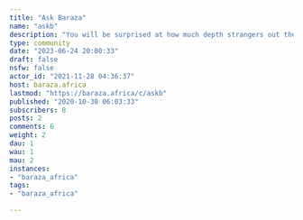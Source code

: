 ```yaml
---
title: "Ask Baraza" 
name: "askb"
description: "You will be surprised at how much depth strangers out there know about that bug you have wrestled the whole afternoon. Ask, and may be it will be answered. "
type: community
date: "2023-06-24 20:00:33"
draft: false
nsfw: false
actor_id: "2021-11-28 04:36:37"
host: baraza.africa
lastmod: "https://baraza.africa/c/askb"
published: "2020-10-30 06:03:33"
subscribers: 8
posts: 2
comments: 6
weight: 2
dau: 1
wau: 1
mau: 2
instances:
- "baraza_africa"
tags: 
- "baraza_africa"

---
```

